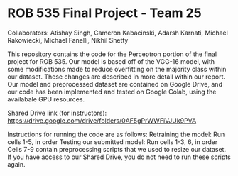 # ROB 535 Final Project - Team 25
Collaborators: Atishay Singh, Cameron Kabacinski, Adarsh Karnati, Michael Rakowiecki, Michael Fanelli, Nikhil Shetty

This repository contains the code for the Perceptron portion of the final project for ROB 535. Our model is based off of the VGG-16 model, with some modifications made to reduce overfitting on the majority class within our dataset. These changes are described in more detail within our report. Our model and preprocessed dataset are contained on Google Drive, and our code has been implemented and tested on Google Colab, using the availabale GPU resources.

Shared Drive link (for instructors): https://drive.google.com/drive/folders/0AF5gPrWWFiVJUk9PVA

Instructions for running the code are as follows:
Retraining the model: Run cells 1-5, in order
Testing our submitted model: Run cells 1-3, 6, in order
Cells 7-9 contain preprocessing scripts that we used to resize our dataset. If you have access to our Shared Drive, you do not need to run these scripts again.
